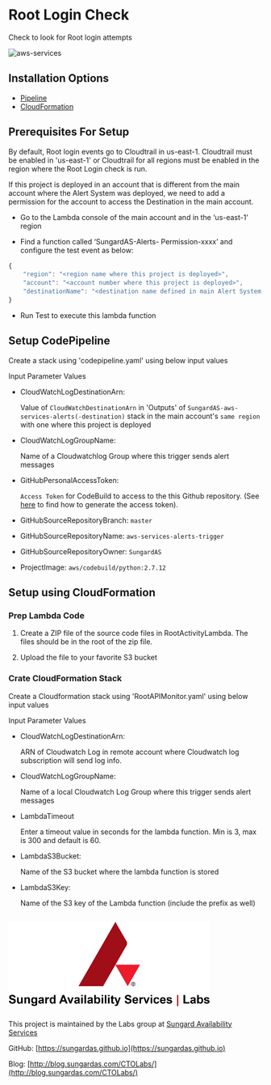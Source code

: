 
# Root Login Check

Check to look for Root login attempts

![aws-services][aws-services-image]


## Installation Options

- [Pipeline](#setup-codepipeline)
- [CloudFormation](#setup-using-cloudformation)

## Prerequisites For Setup

By default, Root login events go to Cloudtrail in us-east-1.  Cloudtrail must be enabled in 'us-east-1' or Cloudtrail for all regions must be enabled in the region where the Root Login check is run.

If this project is deployed in an account that is different from the main account where the Alert System was deployed, we need to add a permission for the account to access the Destination in the main account.

  - Go to the Lambda console of the main account and in the ‘us-east-1’ region

  - Find a function called ‘SungardAS-Alerts- Permission-xxxx’ and configure the test event as below:

  ```javascript
  {
      "region": "<region name where this project is deployed>",
      "account": "<account number where this project is deployed>",
      "destinationName": "<destination name defined in main Alert System; 'alertDestination' if not changed>"
  }
  ```

  - Run Test to execute this lambda function


## Setup CodePipeline

Create a stack using 'codepipeline.yaml' using below input values

Input Parameter Values

- CloudWatchLogDestinationArn:

  Value of `CloudWatchDestinationArn` in 'Outputs' of `SungardAS-aws-services-alerts(-destination)` stack in the main account's `same region` with one where this project is deployed

- CloudWatchLogGroupName:

  Name of a Cloudwatchlog Group where this trigger sends alert messages

- GitHubPersonalAccessToken:

  `Access Token` for CodeBuild to access to the this Github repository. (See <a href="https://help.github.com/articles/creating-an-access-token-for-command-line-use/">here</a> to find how to generate the access token).

- GitHubSourceRepositoryBranch: `master`

- GitHubSourceRepositoryName: `aws-services-alerts-trigger`

- GitHubSourceRepositoryOwner: `SungardAS`

- ProjectImage: `aws/codebuild/python:2.7.12`


## Setup using CloudFormation

### Prep Lambda Code

1. Create a ZIP file of the source code files in RootActivityLambda.  The files should be in the root of the zip file.

2. Upload the file to your favorite S3 bucket



### Crate CloudFormation Stack

Create a Cloudformation stack using 'RootAPIMonitor.yaml' using below input values

Input Parameter Values

- CloudWatchLogDestinationArn:

  ARN of Cloudwatch Log in remote account where Cloudwatch log subscription will send log info.

- CloudWatchLogGroupName:

  Name of a local Cloudwatch Log Group where this trigger sends alert messages

- LambdaTimeout

  Enter a timeout value in seconds for the lambda function. Min is 3, max is 300 and default is 60.

- LambdaS3Bucket:

  Name of the S3 bucket where the lambda function is stored

- LambdaS3Key:

  Name of the S3 key of the Lambda function (include the prefix as well)






## [![Sungard Availability Services | Labs][labs-logo]][labs-github-url]

This project is maintained by the Labs group at [Sungard Availability
Services](http://sungardas.com)

GitHub: [https://sungardas.github.io](https://sungardas.github.io)

Blog:
[http://blog.sungardas.com/CTOLabs/](http://blog.sungardas.com/CTOLabs/)

[labs-github-url]: https://sungardas.github.io
[labs-logo]: https://raw.githubusercontent.com/SungardAS/repo-assets/master/images/logos/sungardas-labs-logo-small.png
[aws-services-image]: ./docs/images/logo.png?raw=true
